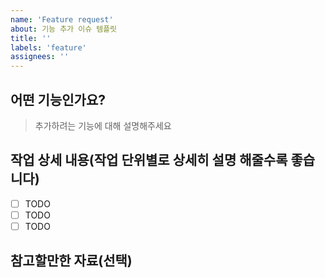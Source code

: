 ```yaml
---
name: 'Feature request'
about: 기능 추가 이슈 템플릿
title: ''
labels: 'feature'
assignees: ''
---
```


## 어떤 기능인가요?

> 추가하려는 기능에 대해 설명해주세요

## 작업 상세 내용(작업 단위별로 상세히 설명 해줄수록 좋습니다)

- [ ] TODO
- [ ] TODO
- [ ] TODO

## 참고할만한 자료(선택)
